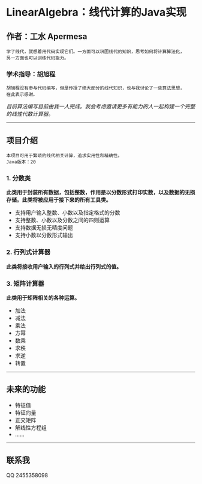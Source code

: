 # LinearAlgebra：线代计算的Java实现
## 作者：工水 Apermesa
    学了线代，就想着用代码实现它们。一方面可以巩固线代的知识，思考如何将计算算法化，
    另一方面也可以训练代码能力。
### 学术指导：胡旭程
    胡旭程没有参与代码编写，但是传授了绝大部分的线代知识，也与我讨论了一些算法思想，
    在此表示感谢。
_目前算法编写目前由我一人完成。我会考虑邀请更多有能力的人一起构建一个完整的线性代数计算器。_

---
## 项目介绍
    本项目可用于繁琐的线代相关计算，追求实用性和精确性。
    Java版本：20
### 1. 分数类
__此类用于封装所有数据，包括整数，作用是以分数形式打印实数，以及数据的无损存储。此类将被应用于接下来的所有工具类。__
- 支持用户输入整数、小数以及指定格式的分数
- 支持整数、小数以及分数之间的四则运算
- 支持数据无损无精度问题
- 支持小数以分数形式输出
### 2. 行列式计算器
__此类将接收用户输入的行列式并给出行列式的值。__
### 3. 矩阵计算器
__此类用于矩阵相关的各种运算。__
- 加法
- 减法
- 乘法
- 方幂
- 数乘
- 求秩
- 求逆
- 转置
---
## 未来的功能
- 特征值
- 特征向量
- 正交矩阵
- 解线性方程组
- ……
---
## 联系我
QQ 2455358098